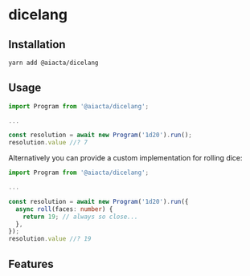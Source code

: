 # dicelang

## Installation

```bash
yarn add @aiacta/dicelang
```

## Usage

```ts
import Program from '@aiacta/dicelang';

...

const resolution = await new Program('1d20').run();
resolution.value //? 7
```

Alternatively you can provide a custom implementation for rolling dice:

```ts
import Program from '@aiacta/dicelang';

...

const resolution = await new Program('1d20').run({
  async roll(faces: number) {
    return 19; // always so close...
  },
});
resolution.value //? 19
```

## Features
